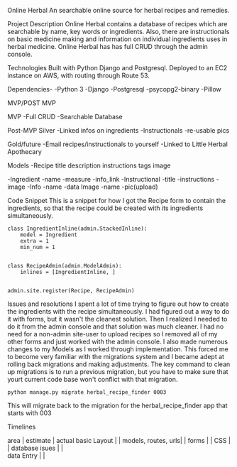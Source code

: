 Online Herbal
An searchable online source for herbal recipes and remedies.

Project Description
Online Herbal contains a database of recipes which are searchable by name, key words or ingredients. Also, there are instructionals on basic medicine making and information on individual ingredients uses in herbal medicine.
Online Herbal has has full CRUD through the admin console.

Technologies
Built with Python Django and Postgresql. Deployed to an EC2 instance on AWS, with routing through Route 53.

Dependencies-
-Python 3
-Django
-Postgresql
-psycopg2-binary
-Pillow

MVP/POST MVP

MVP
-Full CRUD
-Searchable Database

Post-MVP
Silver
-Linked infos on ingredients
-Instructionals
-re-usable pics

Gold/future
-Email recipes/instructionals to yourself
-Linked to Little Herbal Apothecary

Models
-Recipe
title
description
instructions
tags
image

-Ingredient
-name
-measure
-info_link
-Instructional
-title
-instructions
-image
-Info
-name
-data
Image
-name
-pic(upload)

Code Snippet
This is a snippet for how I got the Recipe form to contain the ingredients, so that the recipe could be created with its ingredients simultaneously.

```
class IngredientInline(admin.StackedInline):
    model = Ingredient
    extra = 1
    min_num = 1


class RecipeAdmin(admin.ModelAdmin):
    inlines = [IngredientInline, ]


admin.site.register(Recipe, RecipeAdmin)
```

Issues and resolutions
I spent a lot of time trying to figure out how to create the ingredients with the recipe simultaneously. I had figured out a way to do it with forms, but it wasn't the cleanest solution. Then I realized I needed to do it from the admin console and that solution was much cleaner. I had no need for a non-admin site-user to upload recipes so I removed all of my other forms and just worked with the admin console.
I also made numerous changes to my Models as I worked through implementation. This forced me to become very familiar with the migrations system and I became adept at rolling back migrations and making adjustments.
The key command to clean up migrations is to run a previous migration, but you have to make sure that yourt current code base won't conflict with that migration.

```
python manage.py migrate herbal_recipe_finder 0003
```

This will migrate back to the migration for the herbal_recipe_finder app that starts with 003

Timelines

area | estimate | actual
basic Layout | |
models, routes, urls| |
forms | |
CSS | |
database isues | |  
data Entry | |
